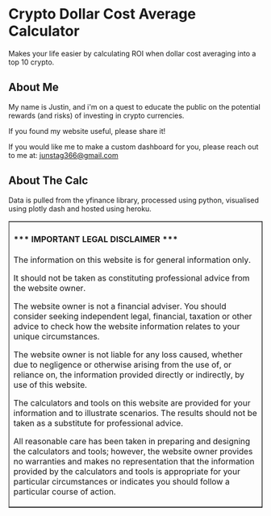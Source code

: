 # Crypto Dollar Cost Average Calculator

Makes your life easier by calculating ROI when dollar cost averaging into a top 10 crypto.

## About Me

My name is Justin, and i'm on a quest to educate the public on the potential rewards (and risks) of investing in crypto currencies.

If you found my website useful, please share it!

If you would like me to make a custom dashboard for you, please reach out to me at: <junstag366@gmail.com>

## About The Calc

Data is pulled from the yfinance library, processed using python, visualised using plotly dash and hosted using heroku.

<table border=1 cellpadding=10><tr><td>

#### \*\*\* IMPORTANT LEGAL DISCLAIMER \*\*\*

The information on this website is for general information only.

It should not be taken as constituting professional advice from the website owner.

The website owner is not a financial adviser. You should consider seeking independent legal, financial, taxation or other advice to check how the website information relates to your unique circumstances.

The website owner is not liable for any loss caused, whether due to negligence or otherwise arising from the use of, or reliance on, the information provided directly or indirectly, by use of this website.

The calculators and tools on this website are provided for your information and to illustrate scenarios. The results should not be taken as a substitute for professional advice.

All reasonable care has been taken in preparing and designing the calculators and tools; however, the website owner provides no warranties and makes no representation that the information provided by the calculators and tools is appropriate for your particular circumstances or indicates you should follow a particular course of action.

</td></tr></table>
